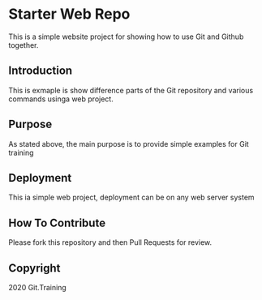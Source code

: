 # Starter Web Repo

This is a simple website project for showing how to use Git and Github together.

## Introduction

This is exmaple is show difference parts of the Git repository and various commands usinga web project.

## Purpose

As stated above, the main purpose is to provide simple examples for Git training

## Deployment

This ia simple web project, deployment can be on any web server system

## How To Contribute

Please fork this repository and then Pull Requests for review.

## Copyright

2020 Git.Training
